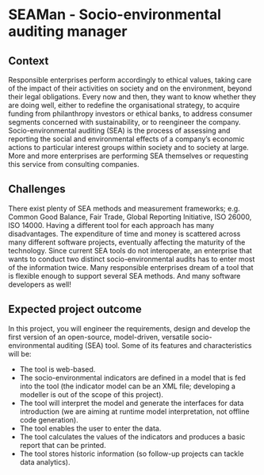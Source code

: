 # SEAMan - Socio-environmental auditing manager

## Context

Responsible enterprises perform accordingly to ethical values, taking care of the impact of their activities on society and on the environment, beyond their legal obligations. Every now and then, they want to know whether they are doing well, either to redefine the organisational strategy, to acquire funding from philanthropy investors or ethical banks, to address consumer segments concerned with sustainability, or to reengineer the company. Socio-environmental auditing (SEA) is the process of assessing and reporting the social and environmental effects of a company’s economic actions to particular interest groups within society and to society at large. More and more enterprises are performing SEA themselves or requesting this service from consulting companies.

## Challenges

There exist plenty of SEA methods and measurement frameworks; e.g. Common Good Balance, Fair Trade, Global Reporting Initiative, ISO 26000, ISO 14000. Having a different tool for each approach has many disadvantages. The expenditure of time and money is scattered across many different software projects, eventually affecting the maturity of the technology. Since current SEA tools do not interoperate, an enterprise that wants to conduct two distinct socio-environmental audits has to enter most of the information twice. Many responsible enterprises dream of a tool that is flexible enough to support several SEA methods. And many software developers as well!

## Expected project outcome

In this project, you will engineer the requirements, design and develop the first version of an open-source, model-driven, versatile socio-environmental auditing (SEA) tool. Some of its features and characteristics will be:

 * The tool is web-based.
 * The socio-environmental indicators are defined in a model that is fed into the tool (the indicator model can be an XML file; developing a modeller is out of the scope of this project).
 * The tool will interpret the model and generate the interfaces for data introduction (we are aiming at runtime model interpretation, not offline code generation).
 * The tool enables the user to enter the data.
 * The tool calculates the values of the indicators and produces a basic report that can be printed.
 * The tool stores historic information (so follow-up projects can tackle data analytics).
